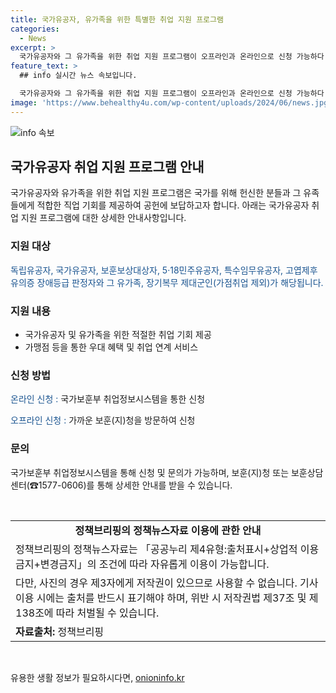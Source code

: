 ```yaml
---
title: 국가유공자, 유가족을 위한 특별한 취업 지원 프로그램
categories:
  - News
excerpt: >
  국가유공자와 그 유가족을 위한 취업 지원 프로그램이 오프라인과 온라인으로 신청 가능하다. 독립유공자, 국가유공자, 5·18민주유공자, 특수임무유공자, 보훈보상대상자 등이 지원 대상이며, 보훈(지)청이나 보훈상담센터로 문의할 수 있다. 이 프로그램은 국가보훈부 취업정보시스템에서 확인할 수 있다. 이를 통해 능력과 적성에 맞는 일자리를 지원받을 수 있는 기회가 제공된다.
feature_text: >
  ## info 실시간 뉴스 속보입니다.

  국가유공자와 그 유가족을 위한 취업 지원 프로그램이 오프라인과 온라인으로 신청 가능하다. 독립유공자, 국가유공자, 5·18민주유공자, 특수임무유공자, 보훈보상대상자 등이 지원 대상이며, 보훈(지)청이나 보훈상담센터로 문의할 수 있다. 이 프로그램은 국가보훈부 취업정보시스템에서 확인할 수 있다. 이를 통해 능력과 적성에 맞는 일자리를 지원받을 수 있는 기회가 제공된다.
image: 'https://www.behealthy4u.com/wp-content/uploads/2024/06/news.jpg'
---
```


<p><img src="https://www.behealthy4u.com/wp-content/uploads/2024/06/news.jpg" alt="info 속보" /></p>

<h2 data-ke-size="size26">국가유공자 취업 지원 프로그램 안내</h2>

<p data-ke-size="size16">국가유공자와 유가족을 위한 취업 지원 프로그램은 국가를 위해 헌신한 분들과 그 유족들에게 적합한 직업 기회를 제공하여 공헌에 보답하고자 합니다. 아래는 국가유공자 취업 지원 프로그램에 대한 상세한 안내사항입니다.</p>

<h3>지원 대상</h3>

<p><span style="color: #1a5490;">독립유공자, 국가유공자, 보훈보상대상자, 5·18민주유공자, 특수임무유공자, 고엽제후유의증 장애등급 판정자와 그 유가족, 장기복무 제대군인(가점취업 제외)가 해당됩니다.</p>

<h3>지원 내용</h3>

<ul>
  <li>국가유공자 및 유가족을 위한 적절한 취업 기회 제공</li>
  <li>가맹점 등을 통한 우대 혜택 및 취업 연계 서비스</li>
</ul>

<h3>신청 방법</h3>

<p><span style="color: #1a5490;">온라인 신청 :</span> 국가보훈부 취업정보시스템을 통한 신청</p>

<p><span style="color: #1a5490;">오프라인 신청 :</span> 가까운 보훈(지)청을 방문하여 신청</p>

<h3>문의</h3>

<p>국가보훈부 취업정보시스템을 통해 신청 및 문의가 가능하며, 보훈(지)청 또는 보훈상담센터(☎1577-0606)를 통해 상세한 안내를 받을 수 있습니다.</p>

<p data-ke-size="size16">&nbsp;</p>

<table>
  <tbody>
    <tr>
      <td style="text-align: center; height: 17px;"><strong>정책브리핑의 정책뉴스자료 이용에 관한 안내</strong></td>
    </tr>
    <tr>
      <td>정책브리핑의 정책뉴스자료는 「공공누리 제4유형:출처표시+상업적 이용금지+변경금지」의 조건에 따라 자유롭게 이용이 가능합니다.</td>
    </tr>
    <tr>
      <td>다만, 사진의 경우 제3자에게 저작권이 있으므로 사용할 수 없습니다. 기사 이용 시에는 출처를 반드시 표기해야 하며, 위반 시 저작권법 제37조 및 제138조에 따라 처벌될 수 있습니다.</td>
    </tr>
    <tr>
      <td><strong>자료출처:</strong> 정책브리핑 </td>
    </tr>
  </tbody>
</table>

<p data-ke-size="size16">&nbsp;</p>
유용한 생활 정보가 필요하시다면, <a href="https://onioninfo.kr" rel="dofollow">onioninfo.kr</a>


